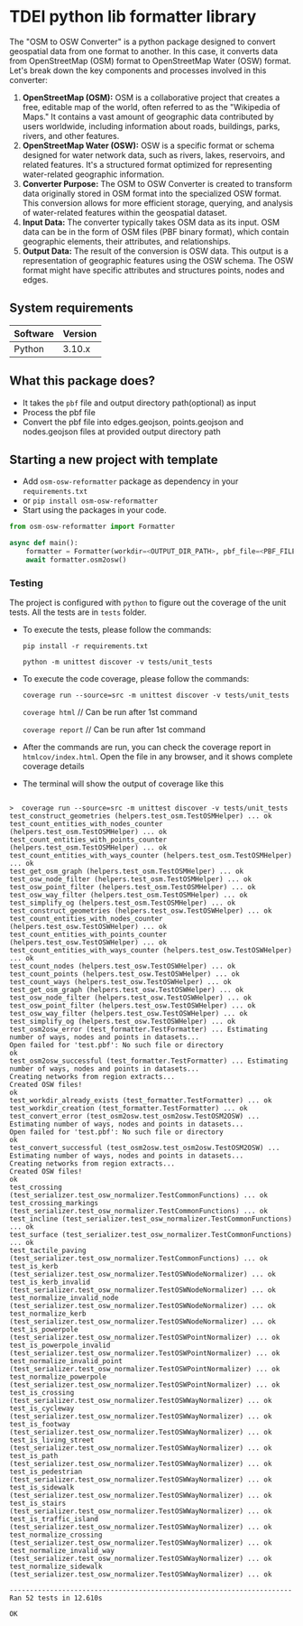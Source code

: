 
# TDEI python lib formatter library  
  
The "OSM to OSW Converter" is a python package designed to convert geospatial data from one format to another. In this case, it converts data from OpenStreetMap (OSM) format to OpenStreetMap Water (OSW) format. Let's break down the key components and processes involved in this converter:  
  

 1. **OpenStreetMap (OSM):** OSM is a collaborative project that creates a free, editable map of the world, often referred to as the "Wikipedia of Maps." It contains a vast amount of geographic data contributed by users worldwide, including information about roads, buildings, parks, rivers, and other features.
 2. **OpenStreetMap Water (OSW):** OSW is a specific format or schema designed for water network data, such as rivers, lakes, reservoirs, and related features. It's a structured format optimized for representing water-related geographic information.
 3. **Converter Purpose:** The OSM to OSW Converter is created to transform data originally stored in OSM format into the specialized OSW format. This conversion allows for more efficient storage, querying, and analysis of water-related features within the geospatial dataset.  
 4. **Input Data:** The converter typically takes OSM data as its input. OSM data can be in the form of OSM files (PBF binary format), which contain geographic elements, their attributes, and relationships.  
 5. **Output Data:** The result of the conversion is OSW data. This output is a representation of geographic features using the OSW schema. The OSW format might have specific attributes and structures points, nodes and edges.  


## System requirements

| Software | Version |
|----------|---------|
| Python   | 3.10.x  |


## What this package does?

- It takes the `pbf` file and output directory path(optional) as input
- Process the pbf file
- Convert the pbf file into edges.geojson, points.geojson and nodes.geojson files at provided output directory path
  

## Starting a new project with template

- Add `osm-osw-reformatter` package as dependency in your `requirements.txt`
- or `pip install osm-osw-reformatter`
- Start using the packages in your code.
  

```python
from osm-osw-reformatter import Formatter

async def main():
    formatter = Formatter(workdir=<OUTPUT_DIR_PATH>, pbf_file=<PBF_FILE_PATH>)
    await formatter.osm2osw()

```


### Testing

The project is configured with `python` to figure out the coverage of the unit tests. All the tests are in `tests`
folder.

- To execute the tests, please follow the commands:

  `pip install -r requirements.txt`

  `python -m unittest discover -v tests/unit_tests`

- To execute the code coverage, please follow the commands:

  `coverage run --source=src -m unittest discover -v tests/unit_tests`

  `coverage html` // Can be run after 1st command

  `coverage report` // Can be run after 1st command

- After the commands are run, you can check the coverage report in `htmlcov/index.html`. Open the file in any browser,
  and it shows complete coverage details
- The terminal will show the output of coverage like this

```shell

>  coverage run --source=src -m unittest discover -v tests/unit_tests
test_construct_geometries (helpers.test_osm.TestOSMHelper) ... ok
test_count_entities_with_nodes_counter (helpers.test_osm.TestOSMHelper) ... ok
test_count_entities_with_points_counter (helpers.test_osm.TestOSMHelper) ... ok
test_count_entities_with_ways_counter (helpers.test_osm.TestOSMHelper) ... ok
test_get_osm_graph (helpers.test_osm.TestOSMHelper) ... ok
test_osw_node_filter (helpers.test_osm.TestOSMHelper) ... ok
test_osw_point_filter (helpers.test_osm.TestOSMHelper) ... ok
test_osw_way_filter (helpers.test_osm.TestOSMHelper) ... ok
test_simplify_og (helpers.test_osm.TestOSMHelper) ... ok
test_construct_geometries (helpers.test_osw.TestOSWHelper) ... ok
test_count_entities_with_nodes_counter (helpers.test_osw.TestOSWHelper) ... ok
test_count_entities_with_points_counter (helpers.test_osw.TestOSWHelper) ... ok
test_count_entities_with_ways_counter (helpers.test_osw.TestOSWHelper) ... ok
test_count_nodes (helpers.test_osw.TestOSWHelper) ... ok
test_count_points (helpers.test_osw.TestOSWHelper) ... ok
test_count_ways (helpers.test_osw.TestOSWHelper) ... ok
test_get_osm_graph (helpers.test_osw.TestOSWHelper) ... ok
test_osw_node_filter (helpers.test_osw.TestOSWHelper) ... ok
test_osw_point_filter (helpers.test_osw.TestOSWHelper) ... ok
test_osw_way_filter (helpers.test_osw.TestOSWHelper) ... ok
test_simplify_og (helpers.test_osw.TestOSWHelper) ... ok
test_osm2osw_error (test_formatter.TestFormatter) ... Estimating number of ways, nodes and points in datasets...
Open failed for 'test.pbf': No such file or directory
ok
test_osm2osw_successful (test_formatter.TestFormatter) ... Estimating number of ways, nodes and points in datasets...
Creating networks from region extracts...
Created OSW files!
ok
test_workdir_already_exists (test_formatter.TestFormatter) ... ok
test_workdir_creation (test_formatter.TestFormatter) ... ok
test_convert_error (test_osm2osw.test_osm2osw.TestOSM2OSW) ... Estimating number of ways, nodes and points in datasets...
Open failed for 'test.pbf': No such file or directory
ok
test_convert_successful (test_osm2osw.test_osm2osw.TestOSM2OSW) ... Estimating number of ways, nodes and points in datasets...
Creating networks from region extracts...
Created OSW files!
ok
test_crossing (test_serializer.test_osw_normalizer.TestCommonFunctions) ... ok
test_crossing_markings (test_serializer.test_osw_normalizer.TestCommonFunctions) ... ok
test_incline (test_serializer.test_osw_normalizer.TestCommonFunctions) ... ok
test_surface (test_serializer.test_osw_normalizer.TestCommonFunctions) ... ok
test_tactile_paving (test_serializer.test_osw_normalizer.TestCommonFunctions) ... ok
test_is_kerb (test_serializer.test_osw_normalizer.TestOSWNodeNormalizer) ... ok
test_is_kerb_invalid (test_serializer.test_osw_normalizer.TestOSWNodeNormalizer) ... ok
test_normalize_invalid_node (test_serializer.test_osw_normalizer.TestOSWNodeNormalizer) ... ok
test_normalize_kerb (test_serializer.test_osw_normalizer.TestOSWNodeNormalizer) ... ok
test_is_powerpole (test_serializer.test_osw_normalizer.TestOSWPointNormalizer) ... ok
test_is_powerpole_invalid (test_serializer.test_osw_normalizer.TestOSWPointNormalizer) ... ok
test_normalize_invalid_point (test_serializer.test_osw_normalizer.TestOSWPointNormalizer) ... ok
test_normalize_powerpole (test_serializer.test_osw_normalizer.TestOSWPointNormalizer) ... ok
test_is_crossing (test_serializer.test_osw_normalizer.TestOSWWayNormalizer) ... ok
test_is_cycleway (test_serializer.test_osw_normalizer.TestOSWWayNormalizer) ... ok
test_is_footway (test_serializer.test_osw_normalizer.TestOSWWayNormalizer) ... ok
test_is_living_street (test_serializer.test_osw_normalizer.TestOSWWayNormalizer) ... ok
test_is_path (test_serializer.test_osw_normalizer.TestOSWWayNormalizer) ... ok
test_is_pedestrian (test_serializer.test_osw_normalizer.TestOSWWayNormalizer) ... ok
test_is_sidewalk (test_serializer.test_osw_normalizer.TestOSWWayNormalizer) ... ok
test_is_stairs (test_serializer.test_osw_normalizer.TestOSWWayNormalizer) ... ok
test_is_traffic_island (test_serializer.test_osw_normalizer.TestOSWWayNormalizer) ... ok
test_normalize_crossing (test_serializer.test_osw_normalizer.TestOSWWayNormalizer) ... ok
test_normalize_invalid_way (test_serializer.test_osw_normalizer.TestOSWWayNormalizer) ... ok
test_normalize_sidewalk (test_serializer.test_osw_normalizer.TestOSWWayNormalizer) ... ok

----------------------------------------------------------------------
Ran 52 tests in 12.610s

OK

```